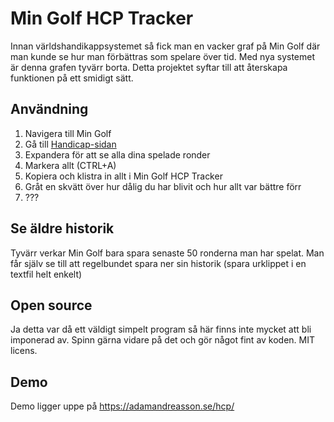 # Min Golf HCP Tracker

Innan världshandikappsystemet så fick man en vacker graf på Min Golf där man kunde se hur man förbättras som spelare över tid. Med nya systemet är denna grafen tyvärr borta. Detta projektet syftar till att återskapa funktionen på ett smidigt sätt. 

## Användning

1. Navigera till Min Golf
2. Gå till [Handicap-sidan](https://mingolf.golf.se/Site/HCP)
3. Expandera för att se alla dina spelade ronder
4. Markera allt (CTRL+A)
5. Kopiera och klistra in allt i Min Golf HCP Tracker
6. Gråt en skvätt över hur dålig du har blivit och hur allt var bättre förr
7. ???

## Se äldre historik

Tyvärr verkar Min Golf bara spara senaste 50 ronderna man har spelat. Man får själv se till att regelbundet spara ner sin historik (spara urklippet i en textfil helt enkelt)

## Open source

Ja detta var då ett väldigt simpelt program så här finns inte mycket att bli imponerad av. Spinn gärna vidare på det och gör något fint av koden. MIT licens.

## Demo

Demo ligger uppe på https://adamandreasson.se/hcp/
